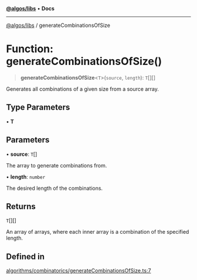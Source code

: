 [**@algos/libs**](../README.md) • **Docs**

***

[@algos/libs](../globals.md) / generateCombinationsOfSize

# Function: generateCombinationsOfSize()

> **generateCombinationsOfSize**\<`T`\>(`source`, `length`): `T`[][]

Generates all combinations of a given size from a source array.

## Type Parameters

• **T**

## Parameters

• **source**: `T`[]

The array to generate combinations from.

• **length**: `number`

The desired length of the combinations.

## Returns

`T`[][]

An array of arrays, where each inner array is a combination of the specified length.

## Defined in

[algorithms/combinatorics/generateCombinationsOfSize.ts:7](https://github.com/vladbasin/algos/blob/fda865971d7b618faddb3d2c9e423105a63674ca/libs/algos/src/lib/algorithms/combinatorics/generateCombinationsOfSize.ts#L7)
